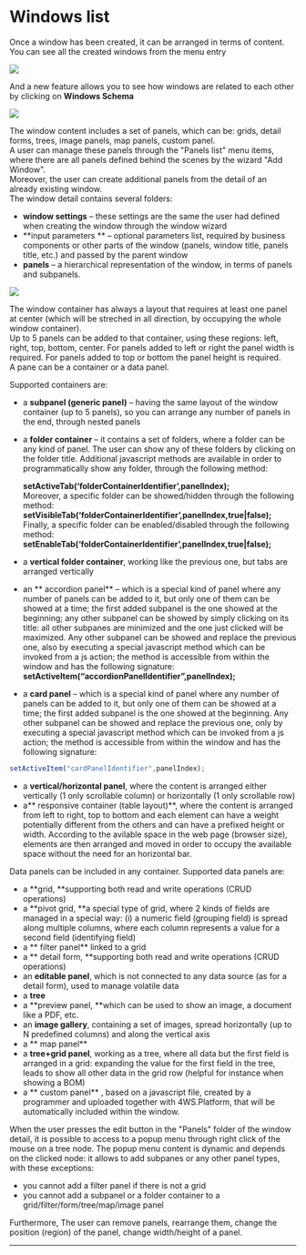 # Windows list

Once a window has been created, it can be arranged in terms of content.  
You can see all the created windows from the menu entry

![](http://4wsplatform.org/wp-content/uploads/2015/12/windowList-1024x490.jpg)

And a new feature allows you to see how windows are related to each other by clicking on  **Windows Schema**

![](http://4wsplatform.org/wp-content/uploads/2015/12/windowSchema-1024x515.jpg)

The window content includes a set of panels, which can be: grids, detail forms, trees, image panels, map panels, custom panel.  
A user can manage these panels through the "Panels list" menu items, where there are all panels defined behind the scenes by the wizard "Add Window".  
Moreover, the user can create additional panels from the detail of an already existing window.  
The window detail contains several folders:

* **window settings**  – these settings are the same the user had defined when creating the window through the window wizard
* **input parameters ** – optional parameters list, required by business components or other parts of the window \(panels, window title, panels title, etc.\) and passed by the parent window
* **panels**  – a hierarchical representation of the window, in terms of panels and subpanels.

![](http://4wsplatform.org/wp-content/uploads/2015/12/windowDetail-1024x486.jpg)

The window container has always a layout that requires at least one panel at center \(which will be streched in all direction, by occupying the whole window container\).  
Up to 5 panels can be added to that container, using these regions: left, right, top, bottom, center. For panels added to left or right the panel width is required. For panels added to top or bottom the panel height is required.  
A pane can be a container or a data panel.

Supported containers are:

* a  **subpanel \(generic panel\)**  – having the same layout of the window container \(up to 5 panels\), so you can arrange any number of panels in the end, through nested panels
* a  **folder container**  – it contains a set of folders, where a folder can be any kind of panel. The user can show any of these folders by clicking on the folder title. Additional javascript methods are available in order to programmatically show any folder, through the following method:

  **setActiveTab\(‘folderContainerIdentifier’,panelIndex\);**  
  Moreover, a specific folder can be showed/hidden through the following method:  
  **setVisibleTab\(‘folderContainerIdentifier’,panelIndex,true\|false\);**  
  Finally, a specific folder can be enabled/disabled through the following method:  
  **setEnableTab\(‘folderContainerIdentifier’,panelIndex,true\|false\);**

* a **vertical folder container**,  working like the previous one, but tabs are arranged vertically

* an ** accordion panel**  – which is a special kind of panel where any number of panels can be added to it, but only one of them can be showed at a time; the first added subpanel is the one showed at the beginning; any other subpanel can be showed by simply clicking on its title: all other subpanes are minimized and the one just clicked will be maximized. Any other subpanel can be showed and replace the previous one, also by executing a special javascript method which can be invoked from a js action; the method is accessible from within the window and has the following signature: **setActiveItem\(“accordionPanelIdentifier”,panelIndex\);**

* a  **card panel** – which is a special kind of panel where any number of panels can be added to it, but only one of them can be showed at a time; the first added subpanel is the one showed at the beginning. Any other subpanel can be showed and replace the previous one, only by executing a special javascript method which can be invoked from a js action; the method is accessible from within the window and has the following signature:

```js
setActiveItem("cardPanelIdentifier",panelIndex);
```

* a **vertical/horizontal panel**, where the content is arranged either vertically \(1 only scrollable column\) or horizontally \(1 only scrollable row\)
* a** responsive container \(table layout\)**, where the content is arranged from left to right, top to bottom and each element can have a weight potentially different from the others and can have a prefixed height or width. According to the avilable space in  the web page \(browser size\), elements are then arranged and moved in order to occupy the available space without the need for an horizontal bar.

Data panels can be included in any container. Supported data panels are:

* a  **grid, **supporting both read and write operations \(CRUD operations\)
* a  **pivot grid, **a special type of grid, where 2 kinds of fields are managed in a special way: \(i\) a numeric field \(grouping field\) is spread along multiple columns, where each column represents a value for a second field \(identifying field\)
* a ** filter panel**  linked to a grid
* a ** detail form, **supporting both read and write operations \(CRUD operations\)
* an **editable panel**, which is not connected to any data source \(as for a detail form\), used to manage volatile data
* a **tree** 
* a **preview panel, **which can be used to show an image, a document like a PDF, etc.
* an **image gallery**, containing a set of images, spread horizontally \(up to N predefined columns\) and along the vertical axis
* a ** map panel** 
* a **tree+grid panel**, working as a tree, where all data but the first field is arranged in a grid: expanding the value for the first field in the tree, leads to show all other data in the grid row \(helpful for instance when showing a BOM\)
* a ** custom panel** , based on a javascript file, created by a programmer and uploaded together with 4WS.Platform, that will be automatically included within the window.

When the user presses the edit button in the "Panels" folder of the window detail, it is possible to access to a popup menu through right click of the mouse on a tree node. The popup menu content is dynamic and depends on the clicked node: it allows to add subpanes or any other panel types, with these exceptions:

* you cannot add a filter panel if there is not a grid
* you cannot add a subpanel or a folder container to a grid/filter/form/tree/map/image panel

Furthermore, The user can remove panels, rearrange them, change the position \(region\) of the panel, change width/height of a panel.

---



